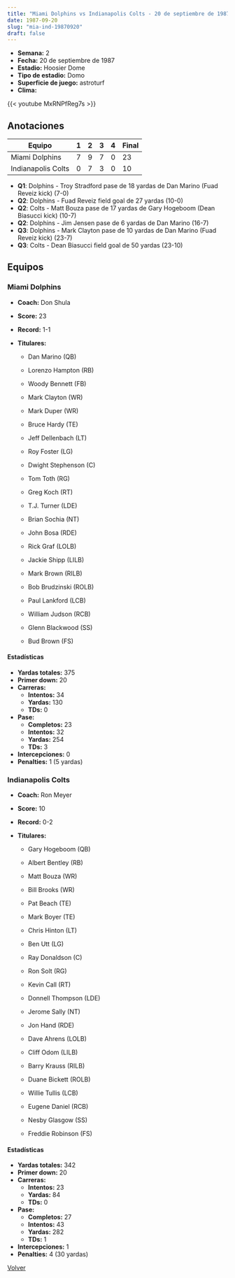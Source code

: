 ```yaml
---
title: "Miami Dolphins vs Indianapolis Colts - 20 de septiembre de 1987"
date: 1987-09-20
slug: "mia-ind-19870920"
draft: false
---
```


- **Semana:** 2
- **Fecha:** 20 de septiembre de 1987
- **Estadio:** Hoosier Dome
- **Tipo de estadio:** Domo
- **Superficie de juego:** astroturf
- **Clima:** 


{{< youtube MxRNPfReg7s >}}


## Anotaciones
| Equipo | 1 | 2 | 3 | 4 | Final |
|--------|---|---|---|---|-------|
| Miami Dolphins  | 7 | 9 | 7 | 0  | 23 |
| Indianapolis Colts  | 0 | 7 | 3 | 0  | 10 |
- **Q1**: Dolphins - Troy Stradford pase de 18 yardas de Dan Marino (Fuad Reveiz kick) (7-0)
- **Q2**: Dolphins - Fuad Reveiz field goal de 27 yardas (10-0)
- **Q2**: Colts - Matt Bouza pase de 17 yardas de Gary Hogeboom (Dean Biasucci kick) (10-7)
- **Q2**: Dolphins - Jim Jensen pase de 6 yardas de Dan Marino (16-7)
- **Q3**: Dolphins - Mark Clayton pase de 10 yardas de Dan Marino (Fuad Reveiz kick) (23-7)
- **Q3**: Colts - Dean Biasucci field goal de 50 yardas (23-10)


## Equipos


### Miami Dolphins
* **Coach:** Don Shula
* **Score:** 23
* **Record:** 1-1
* **Titulares:** 

  * Dan Marino (QB) 

  * Lorenzo Hampton (RB) 

  * Woody Bennett (FB) 

  * Mark Clayton (WR) 

  * Mark Duper (WR) 

  * Bruce Hardy (TE) 

  * Jeff Dellenbach (LT) 

  * Roy Foster (LG) 

  * Dwight Stephenson (C) 

  * Tom Toth (RG) 

  * Greg Koch (RT) 

  * T.J. Turner (LDE) 

  * Brian Sochia (NT) 

  * John Bosa (RDE) 

  * Rick Graf (LOLB) 

  * Jackie Shipp (LILB) 

  * Mark Brown (RILB) 

  * Bob Brudzinski (ROLB) 

  * Paul Lankford (LCB) 

  * William Judson (RCB) 

  * Glenn Blackwood (SS) 

  * Bud Brown (FS) 

#### Estadísticas
* **Yardas totales:** 375
* **Primer down:** 20
* **Carreras:**
  * **Intentos:** 34
  * **Yardas:** 130
  * **TDs:** 0
* **Pase:**
  * **Completos:** 23
  * **Intentos:** 32
  * **Yardas:** 254
  * **TDs:** 3
* **Intercepciones:** 0
* **Penalties:** 1 (5 yardas)

### Indianapolis Colts
* **Coach:** Ron Meyer
* **Score:** 10
* **Record:** 0-2
* **Titulares:** 

  * Gary Hogeboom (QB) 

  * Albert Bentley (RB) 

  * Matt Bouza (WR) 

  * Bill Brooks (WR) 

  * Pat Beach (TE) 

  * Mark Boyer (TE) 

  * Chris Hinton (LT) 

  * Ben Utt (LG) 

  * Ray Donaldson (C) 

  * Ron Solt (RG) 

  * Kevin Call (RT) 

  * Donnell Thompson (LDE) 

  * Jerome Sally (NT) 

  * Jon Hand (RDE) 

  * Dave Ahrens (LOLB) 

  * Cliff Odom (LILB) 

  * Barry Krauss (RILB) 

  * Duane Bickett (ROLB) 

  * Willie Tullis (LCB) 

  * Eugene Daniel (RCB) 

  * Nesby Glasgow (SS) 

  * Freddie Robinson (FS) 

#### Estadísticas
* **Yardas totales:** 342
* **Primer down:** 20
* **Carreras:**
  * **Intentos:** 23
  * **Yardas:** 84
  * **TDs:** 0
* **Pase:**
  * **Completos:** 27
  * **Intentos:** 43
  * **Yardas:** 282
  * **TDs:** 1
* **Intercepciones:** 1
* **Penalties:** 4 (30 yardas)


[Volver](/historia/1987)
